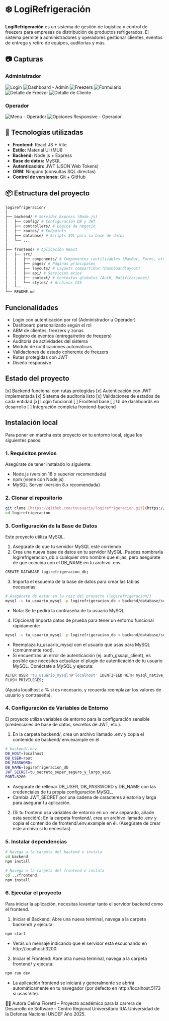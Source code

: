 # ❄️ LogiRefrigeración

**LogiRefrigeración** es un sistema de gestión de logística y control de freezers para empresas de distribución de productos refrigerados. El sistema permite a administradores y operadores gestionar clientes, eventos de entrega y retiro de equipos, auditorías y más.

## 📷 Capturas
### Administrador
![Login](frontend/public/assets/8.png)
![Dashboard - Admin](frontend/public/assets/1.png)
![Freezers](frontend/public/assets/2.png)
![Formulario](frontend/public/assets/3.png)
![Detalle de Freezer](frontend/public/assets/4.png)
![Detalle de Cliente](frontend/public/assets/5.png)

### Operador
![Menu - Operador](frontend/public/assets/9.png)
![Opciones Responsive - Operador](frontend/public/assets/11.png)


## 🚀 Tecnologías utilizadas

-   **Frontend:** React JS + Vite
-   **Estilo:** Material UI (MUI)
-   **Backend:** Node.js + Express
-   **Base de datos:** MySQL
-   **Autenticación:** JWT (JSON Web Tokens)
-   **ORM:** Ninguno (consultas SQL directas)
-   **Control de versiones:** Git + GitHub

## 📦 Estructura del proyecto

```bash
logirefrigeracion/
│
├── backend/ # Servidor Express (Node.js)
│   ├── config/ # Configuración DB y JWT
│   ├── controllers/ # Lógica de negocio
│   ├── routes/ # Endpoints
│   ├── database/ # Scripts SQL para la base de datos
│   └── ...
│
├── frontend/ # Aplicación React
│   ├── src/
│   │   ├── components/ # Componentes reutilizables (NavBar, Forms, etc.)
│   │   ├── pages/ # Páginas principales
│   │   ├── layouts/ # Layouts compartidos (DashboardLayout)
│   │   ├── api/ # Servicios axios
│   │   ├── context/ # Contextos globales (Auth, Notificaciones)
│   │   └── styles/ # Archivos CSS
│   └── ...
└── README.md
```
## Funcionalidades

- Login con autenticación por rol (Administrador u Operador)
- Dashboard personalizado según el rol
- ABM de clientes, freezers y zonas
- Registro de eventos (entrega/retiro de freezers)
- Auditoría de actividades del sistema
- Módulo de notificaciones automáticas
- Validaciones de estado coherente de freezers
- Rutas protegidas con JWT
- Diseño responsive

## Estado del proyecto
[x] Backend funcional con rutas protegidas
[x] Autenticación con JWT implementada
[x] Sistema de auditoría listo
[x] Validaciones de estados de cada entidad
[x] Login funcional
[ ] Frontend base
[ ] UI de dashboards en desarrollo
[ ] Integración completa frontend-backend


## Instalación local
Para poner en marcha este proyecto en tu entorno local, sigue los siguientes pasos:

### 1. Requisitos previos
Asegúrate de tener instalado lo siguiente:

- Node.js (versión 18 o superior recomendada)
- npm (viene con Node.js)
- MySQL Server (versión 8.x recomendada)

### 2. Clonar el repositorio
```bash
git clone [https://github.com/tuusuario/logirefrigeracion.git](https://github.com/tuusuario/logirefrigeracion.git)
cd logirefrigeracion
```
### 3. Configuración de la Base de Datos
Este proyecto utiliza MySQL.

1. Asegúrate de que tu servidor MySQL esté corriendo.
2. Crea una nueva base de datos en tu servidor MySQL. Puedes nombrarla logirefrigeracion_db o cualquier otro nombre que elijas, pero asegúrate de que coincida con el DB_NAME en tu archivo .env.

```bash
CREATE DATABASE logirefrigeracion_db;
```
3. Importa el esquema de la base de datos para crear las tablas necesarias:
```bash
# Asegúrate de estar en la raíz del proyecto (logirefrigeracion/)
mysql -u tu_usuario_mysql -p logirefrigeracion_db < backend/database/schema.sql
```
- Nota: Se te pedirá la contraseña de tu usuario MySQL.
4. (Opcional) Importa datos de prueba para tener un entorno funcional rápidamente:

```bash
mysql -u tu_usuario_mysql -p logirefrigeracion_db < backend/database/seed.sql
```
- Reemplaza tu_usuario_mysql con el usuario que usas para MySQL (comúnmente root).
- Si encuentras un error de autenticación (ej. auth_gssapi_client), es posible que necesites actualizar el plugin de autenticación de tu usuario MySQL. Conéctate a MySQL y ejecuta:
```bash
ALTER USER 'tu_usuario_mysql'@'localhost' IDENTIFIED WITH mysql_native_password BY 'tu_contraseña_mysql';
FLUSH PRIVILEGES;
```
(Ajusta localhost a % si es necesario, y recuerda reemplazar los valores de usuario y contraseña).

### 4. Configuración de Variables de Entorno
El proyecto utiliza variables de entorno para la configuración sensible (credenciales de base de datos, secretos de JWT, etc.).

1. En la carpeta backend/, crea un archivo llamado .env y copia el contenido de backend/.env.example en él.
```bash
# backend/.env
DB_HOST=localhost
DB_USER=root
DB_PASSWORD=
DB_NAME=logirefrigeracion_db
JWT_SECRET=tu_secreto_super_seguro_y_largo_aqui
PORT=3200
```
- Asegúrate de rellenar DB_USER, DB_PASSWORD y DB_NAME con las credenciales de tu propia configuración MySQL.
- Cambia JWT_SECRET por una cadena de caracteres aleatoria y larga para asegurar tu aplicación.
2. (Si tu frontend usa variables de entorno en un .env separado, añade esta sección):
En la carpeta frontend/, crea un archivo llamado .env y copia el contenido de frontend/.env.example en él. (Asegúrate de crear este archivo si lo necesitas).

### 5. Instalar dependencias

```bash
# Navega a la carpeta del backend e instala
cd backend
npm install

# Navega a la carpeta del frontend e instala
cd ../frontend
npm install
```
### 6. Ejecutar el proyecto
Para iniciar la aplicación, necesitas levantar tanto el servidor backend como el frontend.

1. Iniciar el Backend:
Abre una nueva terminal, navega a la carpeta backend/ y ejecuta:

```bash
npm start
```
- Verás un mensaje indicando que el servidor está escuchando en http://localhost:3200.

2. Iniciar el Frontend:
Abre otra nueva terminal, navega a la carpeta frontend/ y ejecuta:


```bash
npm run dev
```

- La aplicación frontend se iniciará y generalmente se abrirá automáticamente en tu navegador (por defecto en http://localhost:5173 si usas Vite).

👩‍💻 Autora
Celina Fioretti – Proyecto académico para la carrera de Desarrollo de Software – Centro Regional Universitario IUA Universidad de la Defensa Nacional UNDEF Año 2025.
